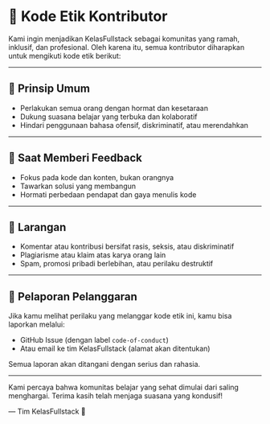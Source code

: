 # 💬 Kode Etik Kontributor

Kami ingin menjadikan KelasFullstack sebagai komunitas yang ramah, inklusif, dan profesional. Oleh karena itu, semua kontributor diharapkan untuk mengikuti kode etik berikut:

---

## 🤝 Prinsip Umum

- Perlakukan semua orang dengan hormat dan kesetaraan
- Dukung suasana belajar yang terbuka dan kolaboratif
- Hindari penggunaan bahasa ofensif, diskriminatif, atau merendahkan

---

## 🧠 Saat Memberi Feedback

- Fokus pada kode dan konten, bukan orangnya
- Tawarkan solusi yang membangun
- Hormati perbedaan pendapat dan gaya menulis kode

---

## 📌 Larangan

- Komentar atau kontribusi bersifat rasis, seksis, atau diskriminatif
- Plagiarisme atau klaim atas karya orang lain
- Spam, promosi pribadi berlebihan, atau perilaku destruktif

---

## 📣 Pelaporan Pelanggaran

Jika kamu melihat perilaku yang melanggar kode etik ini, kamu bisa laporkan melalui:
- GitHub Issue (dengan label `code-of-conduct`)
- Atau email ke tim KelasFullstack (alamat akan ditentukan)

Semua laporan akan ditangani dengan serius dan rahasia.

---

Kami percaya bahwa komunitas belajar yang sehat dimulai dari saling menghargai. Terima kasih telah menjaga suasana yang kondusif!

— Tim KelasFullstack 🙏
